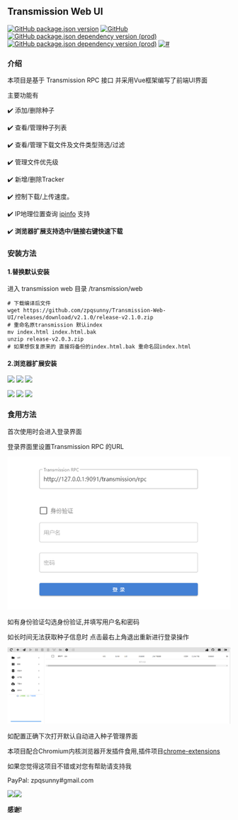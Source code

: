 ## Transmission Web UI

[![GitHub package.json version](https://img.shields.io/github/package-json/v/zpqsunny/Transmission-Web-UI)]()
[![GitHub](https://img.shields.io/github/license/zpqsunny/Transmission-Web-UI)]()
[![GitHub package.json dependency version (prod)](https://img.shields.io/github/package-json/dependency-version/zpqsunny/Transmission-Web-UI/vue)]()
[![GitHub package.json dependency version (prod)](https://img.shields.io/github/package-json/dependency-version/zpqsunny/Transmission-Web-UI/vuetify)]()
[![#](https://img.shields.io/badge/transmission-version%3E%3D2.4-success)]()

### 介绍
本项目是基于 Transmission RPC 接口
并采用Vue框架编写了前端UI界面

主要功能有

:heavy_check_mark: 添加/删除种子

:heavy_check_mark: 查看/管理种子列表

:heavy_check_mark: 查看/管理下载文件及文件类型筛选/过滤

:heavy_check_mark: 管理文件优先级

:heavy_check_mark: 新增/删除Tracker

:heavy_check_mark: 控制下载/上传速度。

:heavy_check_mark: IP地理位置查询 [ipinfo](https://ipinfo.io) 支持

:heavy_check_mark: **浏览器扩展支持选中/链接右键快速下载**

### 安装方法

#### 1.替换默认安装

进入 transmission web 目录 /transmission/web
```shell script
# 下载编译后文件
wget https://github.com/zpqsunny/Transmission-Web-UI/releases/download/v2.1.0/release-v2.1.0.zip
# 重命名原transmission 默认index
mv index.html index.html.bak
unzip release-v2.0.3.zip
# 如果想恢复原来的 直接将备份的index.html.bak 重命名回index.html
```
#### 2.浏览器扩展安装

[![](https://img.shields.io/chrome-web-store/v/kbpnojigbmopjjhokfbdeejefhniedlo)](https://chrome.google.com/webstore/detail/transmission-web-ui/kbpnojigbmopjjhokfbdeejefhniedlo)
[![](https://img.shields.io/chrome-web-store/rating/kbpnojigbmopjjhokfbdeejefhniedlo)](https://chrome.google.com/webstore/detail/transmission-web-ui/kbpnojigbmopjjhokfbdeejefhniedlo)
[![](https://img.shields.io/chrome-web-store/users/kbpnojigbmopjjhokfbdeejefhniedlo)](https://chrome.google.com/webstore/detail/transmission-web-ui/kbpnojigbmopjjhokfbdeejefhniedlo)

[![](https://img.shields.io/badge/dynamic/json?label=edge%20web%20store&prefix=v&query=%24.version&url=https%3A%2F%2Fmicrosoftedge.microsoft.com%2Faddons%2Fgetproductdetailsbycrxid%2Flffaomgjiombjbglofglnmckpghnobom)](https://microsoftedge.microsoft.com/addons/detail/transmission-web-ui/lffaomgjiombjbglofglnmckpghnobom)
[![](https://img.shields.io/badge/dynamic/json?label=rating&suffix=/5&query=%24.averageRating&url=https%3A%2F%2Fmicrosoftedge.microsoft.com%2Faddons%2Fgetproductdetailsbycrxid%2Flffaomgjiombjbglofglnmckpghnobom)](https://microsoftedge.microsoft.com/addons/detail/transmission-web-ui/lffaomgjiombjbglofglnmckpghnobom)
[![](https://img.shields.io/badge/dynamic/json?label=users&query=%24.activeInstallCount&url=https%3A%2F%2Fmicrosoftedge.microsoft.com%2Faddons%2Fgetproductdetailsbycrxid%2Flffaomgjiombjbglofglnmckpghnobom)](https://microsoftedge.microsoft.com/addons/detail/transmission-web-ui/lffaomgjiombjbglofglnmckpghnobom)

### 食用方法

首次使用时会进入登录界面

登录界面里设置Transmission RPC 的URL

![登录页面](./login.png)

如有身份验证勾选身份验证,并填写用户名和密码

如长时间无法获取种子信息时 点击最右上角退出重新进行登录操作

![主界面](./main.png)

如配置正确下次打开默认自动进入种子管理界面

本项目配合Chromium内核浏览器开发插件食用,插件项目[chrome-extensions](https://github.com/zpqsunny/chrome-extensions)

如果您觉得这项目不错或对您有帮助请支持我

PayPal: zpqsunny#gmail.com

<img src="https://raw.githubusercontent.com/zpqsunny/Transmission-Web-UI/main/src/assets/alipay.jpg" height="450"><img src="https://raw.githubusercontent.com/zpqsunny/Transmission-Web-UI/main/src/assets/weixin.jpg" height="450">

**感谢!**
